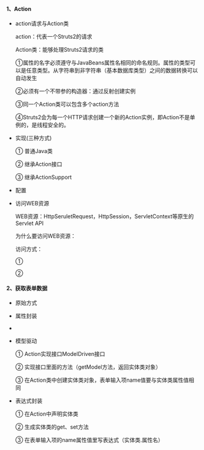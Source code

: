 #### 1、Action

- action请求与Action类

  action：代表一个Struts2的请求

  Action类：能够处理Struts2请求的类

  ①属性的名字必须遵守与JavaBeans属性名相同的命名规则。属性的类型可以是任意类型。从字符串到非字符串（基本数据库类型）之间的数据转换可以自动发生

  ②必须有一个不带参的构造器：通过反射创建实例

  ③同一个Action类可以包含多个action方法

  ④Struts2会为每一个HTTP请求创建一个新的Action实例，即Action不是单例的，是线程安全的。

- 实现(三种方式)
  
  ① 普通Java类
  
  
  
  ② 继承Action接口
  
  
  
  ③ 继承ActionSupport
  
  

- 配置



- 访问WEB资源
  
  WEB资源：HttpSeruletRequest，HttpSession，ServletContext等原生的Servlet API
  
  为什么要访问WEB资源：
  
  访问方式：
  
  ①
  
  ②

#### 2、获取表单数据

- 原始方式



- 属性封装

- 

- 模型驱动
  
  ① Action实现接口ModelDriven接口
  
  ② 实现接口里面的方法（getModel方法，返回实体类对象）
  
  ③ 在Action类中创建实体类对象，表单输入项name值要与实体类属性值相同
  
  

- 表达式封装
  
  ① 在Action中声明实体类
  
  ② 生成实体类的get、set方法
  
  ③ 在表单输入项的name属性值里写表达式（实体类.属性名）
